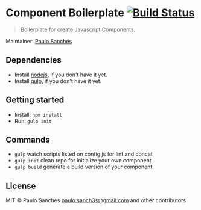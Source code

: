 # Component Boilerplate [![Build Status](https://travis-ci.org/PauloSanches/component-boilerplate.svg?branch=master)](https://travis-ci.org/PauloSanches/component-boilerplate)

> Boilerplate for create Javascript Components.

Maintainer: [Paulo Sanches](https://github.com/paulosanches)


## Dependencies

- Install [nodejs](http://nodejs.org), if you don't have it yet.
- Install [gulp](http://gulpjs.com), if you don't have it yet.


## Getting started

- Install: `npm install`
- Run: `gulp init`


## Commands

* `gulp` watch scripts listed on config.js for lint and concat
* `gulp init` clean repo for initialize your own component
* `gulp build` generate a build version of your component

## License

MIT © Paulo Sanches <paulo.sanch3s@gmail.com> and other contributors
